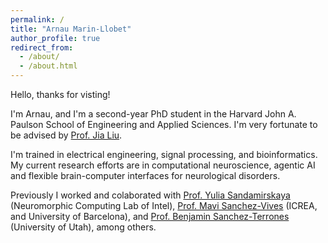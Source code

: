 ```yaml
---
permalink: /
title: "Arnau Marin-Llobet"
author_profile: true
redirect_from: 
  - /about/
  - /about.html
---
```


Hello, thanks for visting! 

I'm Arnau, and I'm a second-year PhD student in the Harvard John A. Paulson School of Engineering and Applied Sciences. I'm very fortunate to be advised by [Prof. Jia Liu](https://liulab.seas.harvard.edu/).

I'm trained in electrical engineering, signal processing, and bioinformatics. My current research efforts are in computational neuroscience, agentic AI and flexible brain-computer interfaces for neurological disorders. 

Previously I worked and colaborated with [Prof. Yulia Sandamirskaya](https://sandamirskaya.eu/) (Neuromorphic Computing Lab of Intel), [Prof. Mavi Sanchez-Vives](https://www.icrea.cat/community/icreas/17606/maria-victoria-sanchez-vives/) (ICREA, and University of Barcelona), and [Prof. Benjamin Sanchez-Terrones](https://srl.ece.utah.edu/) (University of Utah), among others. 